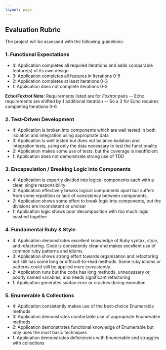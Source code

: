 ```yaml
---
layout: page
---
```




## Evaluation Rubric

The project will be assessed with the following guidelines:

### 1. Functional Expectations

* 4: Application completes all required iterations and adds comparable feature(s) of its own design
* 3: Application completes all features in Iterations 0-5
* 2: Application completes at least iterations 0-3
* 1: Application does not complete iterations 0-3

**Echo/Foxtrot Note:** Requirements listed are for *Foxtrot* pairs -- Echo requirements are shifted by 1 additional iteration -- So a 3 for Echo requires completing Iterations 0-6

### 2. Test-Driven Development

* 4: Application is broken into components which are well tested in both isolation and integration using appropriate data
* 3: Application is well tested but does not balance isolation and integration tests, using only the data necessary to test the functionality
* 2: Application makes some use of tests, but the coverage is insufficient
* 1: Application does not demonstrate strong use of TDD

### 3. Encapsulation / Breaking Logic into Components

* 4: Application is expertly divided into logical components each with a clear, single responsibility
* 3: Application effectively breaks logical components apart but suffers from some repetition or lack of consistency between components.
* 2: Application shows some effort to break logic into components, but the divisions are inconsistent or unclear
* 1: Application logic shows poor decomposition with too much logic mashed together

### 4. Fundamental Ruby & Style

* 4:  Application demonstrates excellent knowledge of Ruby syntax, style, and refactoring. Code is consistently clear and makes excellent use of common ruby patterns and idioms.
* 3:  Application shows strong effort towards organization and refactoring but still has some long or difficult-to-read methods. Some ruby idioms or patterns could still be applied more consistently.
* 2:  Application runs but the code has long methods, unnecessary or poorly named variables, and needs significant refactoring
* 1:  Application generates syntax error or crashes during execution

### 5. Enumerable & Collections

* 4: Application consistently makes use of the best-choice Enumerable methods
* 3: Application demonstrates comfortable use of appropriate Enumerable methods
* 2: Application demonstrates functional knowledge of Enumerable but only uses the most basic techniques
* 1: Application demonstrates deficiencies with Enumerable and struggles with collections
